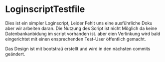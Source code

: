 # LoginscriptTestfile

Dies ist ein simpler Loginscript, Leider Fehlt uns eine ausführliche Doku aber wir arbeiten daran. 
Die Nutzung des Script ist nicht Möglich da keine Datenbankanbidung im script vorhanden ist. 
aber eien Verlinkung wird bald eingerichtet mit einen ensprechenden Test-User öffentlich gemacht. 

Das Design ist mit bootstraü erstellt und wird in den nächsten commits geändert. 
